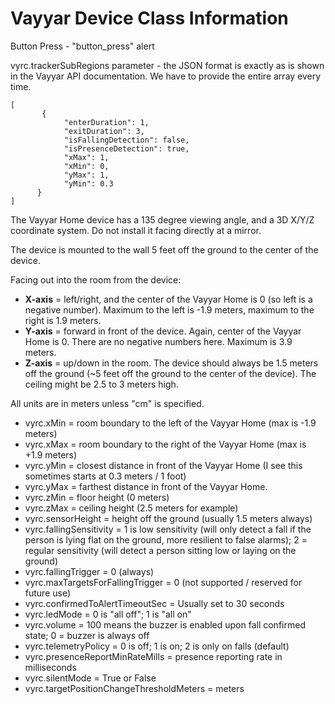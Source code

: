 # Vayyar Device Class Information

Button Press - "button_press" alert

vyrc.trackerSubRegions parameter - the JSON format is exactly as is shown in the Vayyar API documentation. We have to provide the entire array every time.

    [
           {
                "enterDuration": 1,
                "exitDuration": 3,
                "isFallingDetection": false,
                "isPresenceDetection": true,
                "xMax": 1,
                "xMin": 0,
                "yMax": 1,
                "yMin": 0.3
          }
    ]

The Vayyar Home device has a 135 degree viewing angle, and a 3D X/Y/Z coordinate system. Do not install it facing directly at a mirror.

The device is mounted to the wall 5 feet off the ground to the center of the device.

Facing out into the room from the device:
* **X-axis** = left/right, and the center of the Vayyar Home is 0 (so left is a negative number). Maximum to the left is -1.9 meters, maximum to the right is 1.9 meters.
* **Y-axis** = forward in front of the device. Again, center of the Vayyar Home is 0. There are no negative numbers here. Maximum is 3.9 meters.
* **Z-axis** = up/down in the room. The device should always be 1.5 meters off the ground (~5 feet off the ground to the center of the device). The ceiling might be 2.5 to 3 meters high.
 
All units are in meters unless "cm" is specified.

* vyrc.xMin = room boundary to the left of the Vayyar Home (max is -1.9 meters)
* vyrc.xMax = room boundary to the right of the Vayyar Home (max is +1.9 meters)
* vyrc.yMin = closest distance in front of the Vayyar Home (I see this sometimes starts at 0.3 meters / 1 foot)
* vyrc.yMax = farthest distance in front of the Vayyar Home.
* vyrc.zMin = floor height (0 meters)
* vyrc.zMax = ceiling height (2.5 meters for example)
* vyrc.sensorHeight = height off the ground (usually 1.5 meters always)
* vyrc.fallingSensitivity = 1 is low sensitivity (will only detect a fall if the person is lying flat on the ground, more resilient to false alarms); 2 = regular sensitivity (will detect a person sitting low or laying on the ground)
* vyrc.fallingTrigger = 0 (always)
* vyrc.maxTargetsForFallingTrigger = 0 (not supported / reserved for future use)
* vyrc.confirmedToAlertTimeoutSec = Usually set to 30 seconds
* vyrc.ledMode = 0 is "all off"; 1 is "all on"
* vyrc.volume = 100 means the buzzer is enabled upon fall confirmed state; 0 = buzzer is always off
* vyrc.telemetryPolicy = 0 is off; 1 is on; 2 is only on falls (default)
* vyrc.presenceReportMinRateMills = presence reporting rate in milliseconds
* vyrc.silentMode = True or False
* vyrc.targetPositionChangeThresholdMeters = meters
